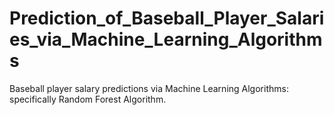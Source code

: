 # Prediction_of_Baseball_Player_Salaries_via_Machine_Learning_Algorithms
Baseball player salary predictions via Machine Learning Algorithms: specifically Random Forest Algorithm.
